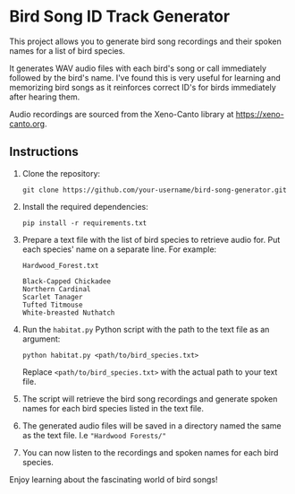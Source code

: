 # Bird Song ID Track Generator

This project allows you to generate bird song recordings and their spoken names for a list of bird species.

It generates WAV audio files with each bird's song or call immediately followed by the bird's name.
I've found this is very useful for learning and memorizing bird songs as it reinforces correct ID's for birds immediately after hearing them.

Audio recordings are sourced from the Xeno-Canto library at <https://xeno-canto.org>.


## Instructions

1. Clone the repository:

   ```
   git clone https://github.com/your-username/bird-song-generator.git
   ```

2. Install the required dependencies:

   ```
   pip install -r requirements.txt
   ```

3. Prepare a text file with the list of bird species to retrieve audio for. Put each species' name on a separate line. For example:

   `Hardwood_Forest.txt`
   ```
   Black-Capped Chickadee
   Northern Cardinal
   Scarlet Tanager
   Tufted Titmouse
   White-breasted Nuthatch
   ```

4. Run the `habitat.py` Python script with the path to the text file as an argument:

   ```
   python habitat.py <path/to/bird_species.txt>
   ```

   Replace `<path/to/bird_species.txt>` with the actual path to your text file.

5. The script will retrieve the bird song recordings and generate spoken names for each bird species listed in the text file.

6. The generated audio files will be saved in a directory named the same as the text file. I.e `"Hardwood Forests/"`

7. You can now listen to the recordings and spoken names for each bird species.

Enjoy learning about the fascinating world of bird songs!

